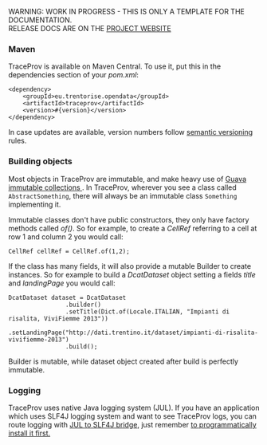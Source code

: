 <p class="jedoc-to-strip">
WARNING: WORK IN PROGRESS - THIS IS ONLY A TEMPLATE FOR THE DOCUMENTATION. <br/>
RELEASE DOCS ARE ON THE <a href="http://opendatatrentino.github.io/traceprov/" target="_blank">PROJECT WEBSITE</a>
</p>

### Maven

TraceProv is available on Maven Central. To use it, put this in the dependencies section of your _pom.xml_:

```
<dependency>
    <groupId>eu.trentorise.opendata</groupId>
    <artifactId>traceprov</artifactId>
    <version>#{version}</version>            
</dependency>   
```

In case updates are available, version numbers follow <a href="http://semver.org/" target="_blank">semantic versioning</a> rules.

### Building objects

Most objects in TraceProv are immutable, and make heavy use of <a href="https://code.google.com/p/guava-libraries/wiki/ImmutableCollectionsExplained" target="_blank"> Guava immutable collections </a>. In TraceProv, wherever you see a class called `AbstractSomething`, there will always be an immutable class `Something` implementing it. 



Immutable classes don't have public constructors, they only have  factory methods called _of()_. So for example, to create a _CellRef_ referring to a cell at row 1 and column 2 you would call:

```
CellRef cellRef = CellRef.of(1,2);
```

If the class has many fields, it will also provide a mutable Builder to create instances. So for example to build a _DcatDataset_ object setting a fields _title_ and _landingPage_ you would call:

```
DcatDataset dataset = DcatDataset
                .builder()                
                .setTitle(Dict.of(Locale.ITALIAN, "Impianti di risalita, ViviFiemme 2013"))
                .setLandingPage("http://dati.trentino.it/dataset/impianti-di-risalita-vivifiemme-2013")
                .build();

```
Builder is mutable, while dataset object created after build is perfectly immutable. 

### Logging

TraceProv uses native Java logging system (JUL). If you have an application which uses SLF4J logging system and want to see TraceProv logs, you can route logging with <a href="http://mvnrepository.com/artifact/org.slf4j/jul-to-slf4j" target="_blank">JUL to SLF4J bridge</a>, just remember <a href="http://stackoverflow.com/questions/9117030/jul-to-slf4j-bridge" target="_blank"> to programmatically install it first. </a>